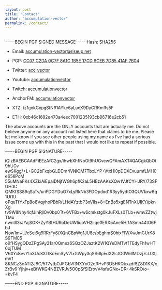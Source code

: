 ```yaml
---
layout: post
title: "Contact"
author: "accumulation-vector"
permalink: /contact/
---
```


<br>
-----BEGIN PGP SIGNED MESSAGE----- Hash: SHA256

- Email: [accumulation-vector@riseup.net](mailto:accumulation-vector@riseup.net)

- PGP: [CC07 C2DA 0C7F 8A1C 1B5E 17CD 6CEB 7D85 41AF 7B04](http://pgp.mit.edu/pks/lookup?op=vindex&search=0x6CEB7D8541AF7B04)

- Twitter: [acc_vector](https://www.twitter.com/acc_vector)

- Youtube: [accumulationvector](https://www.youtube.com/channel/UCeqdeSPE8oAdaWxxGOB_PuQ)

- Twitch: [accumulationvector](https://www.twitch.tv/accumulationvector)

- AnchorFM: [accumulationvector](https://anchor.fm/accumulationvector)

- XTZ: tz1gokCxpgStN91AYkc6aLucX9DyCRKmRs5F

- ETH: 0xb46c1692e470a4eec7001235193cb96716e2cb51

The above accounts are the ONLY accounts that are actually me. Do not believe anyone on any account not listed here that claims to be me. Please let me know if you see other people using my name as I've had a serious issue come up with this in the past that I would not like to repeat if possible. 

-----BEGIN PGP SIGNATURE-----

iQIzBAEBCAAdFiEEzAfC2gx/ihwbXhfNbOt9hUGvewQFAmAXT4QACgkQbOt9hUGv
ewSKgg/+L+GC2bFxqbGLDDm4VNiOM7TbxLYP+VtxHl0pDDXEvuumfLMH0e656PcM
55uMNaFKs4XZkiAiEpalDNjfWGh6pfK2aL5HEzAAKsXQw1VJfCYHJRY/73SFUHdC
QMKfSS89qSaTv/uriFDGYDuO7xLyRkNb3FDOpdod1R3yy5ydtO3QUVkxw6q1Ut1U
oPquTfYxTpBo8VqyhoPBbR/LHdAYztbP3oVlls+8+EnBo5xgENTnXUIKY/pknXgi
tv9W8Nhy4qfJihRjlOv0bp0Tt+6VFBx+w6cmkstg0kJuFXLs0TLb+wmvZZtwjTMo
nwntIl3rJYajSOK+ZyYBtHURoDeUWIiuoVH2iiqe3ERX5Ane5HI1ASmn44tO6FbJ
Now1m+U/cSei6g9RRrFy6/XQnCBpWg1JU8c/bEghmS0hixFIWXwJmCUrK8S9TM05
o9fHSygQDzZPgSAy21ar0Qmez6SQzOZJaztK2W1QYeDMTvf1TEdyFhfwHT6ojTUM
V60Yc8vvYtn3Uc8XTlKoEmSyV7IxGWpy3qSS6IpEdX2IctO0W6lMDzj7cL0XjmV1
8KNCz3oATI2J8C/5T7ytbOJFGbVRNXYxO2dRHvP3D5HKQkxzdf8Z8D1KX/qZrBv6
Yjhjv+eBfWKG4NBZVRJv5O0pSfSIErovV4sfuGNx+DR+4kSRO/o=
=kvF4

-----END PGP SIGNATURE-----

<br>
